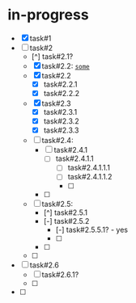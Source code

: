 # in-progress
- [x] task#1
- [ ] task#2
    - [^] task#2.1?
    - [x] task#2.2: [`some`](./test_input.files/cmd.log)
    - [x] task#2.2
        - [x] task#2.2.1
        - [x] task#2.2.2
    - [x] task#2.3
        - [x] task#2.3.1
        - [x] task#2.3.2
        - [x] task#2.3.3
    - [ ] task#2.4:
        - [ ] task#2.4.1
            - [ ] task#2.4.1.1
                - [ ] task#2.4.1.1.1
                - [ ] task#2.4.1.1.2
                - [ ] 
        - [ ] 
    - [ ] task#2.5:
        - [^] task#2.5.1
        - [-] task#2.5.2
            - [-] task#2.5.5.1? - yes
            - [ ] 
        - [ ] 
    - [ ] 
- [ ] task#2.6
    - [ ] task#2.6.1?
    - [ ] 
- [ ] 
